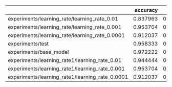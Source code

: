 |                                                 |   accuracy |     loss |
|:------------------------------------------------|-----------:|---------:|
| experiments/learning_rate/learning_rate_0.01    |   0.837963 | 0.495292 |
| experiments/learning_rate/learning_rate_0.001   |   0.953704 | 0.167845 |
| experiments/learning_rate/learning_rate_0.0001  |   0.912037 | 0.346857 |
| experiments/test                                |   0.958333 | 0.125165 |
| experiments/base_model                          |   0.972222 | 0.116238 |
| experiments/learning_rate1/learning_rate_0.01   |   0.944444 | 0.198163 |
| experiments/learning_rate1/learning_rate_0.001  |   0.953704 | 0.162891 |
| experiments/learning_rate1/learning_rate_0.0001 |   0.912037 | 0.354545 |